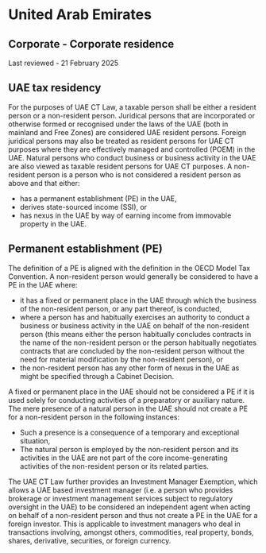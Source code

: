 # United Arab Emirates
## Corporate - Corporate residence
Last reviewed - 21 February 2025
## UAE tax residency
For the purposes of UAE CT Law, a taxable person shall be either a resident person or a non-resident person.
Juridical persons that are incorporated or otherwise formed or recognised under the laws of the UAE (both in mainland and Free Zones) are considered UAE resident persons.
Foreign juridical persons may also be treated as resident persons for UAE CT purposes where they are effectively managed and controlled (POEM) in the UAE.
Natural persons who conduct business or business activity in the UAE are also viewed as taxable resident persons for UAE CT purposes.
A non-resident person is a person who is not considered a resident person as above and that either:
  * has a permanent establishment (PE) in the UAE,
  * derives state-sourced income (SSI), or 
  * has nexus in the UAE by way of earning income from immovable property in the UAE.


## Permanent establishment (PE)
The definition of a PE is aligned with the definition in the OECD Model Tax Convention. 
A non-resident person would generally be considered to have a PE in the UAE where:
  * it has a fixed or permanent place in the UAE through which the business of the non-resident person, or any part thereof, is conducted,
  * where a person has and habitually exercises an authority to conduct a business or business activity in the UAE on behalf of the non-resident person (this means either the person habitually concludes contracts in the name of the non-resident person or the person habitually negotiates contracts that are concluded by the non-resident person without the need for material modification by the non-resident person), or
  * the non-resident person has any other form of nexus in the UAE as might be specified through a Cabinet Decision.


A fixed or permanent place in the UAE should not be considered a PE if it is used solely for conducting activities of a preparatory or auxiliary nature.
The mere presence of a natural person in the UAE should not create a PE for a non-resident person in the following instances:
  * Such a presence is a consequence of a temporary and exceptional situation,
  * The natural person is employed by the non-resident person and its activities in the UAE are not part of the core income-generating activities of the non-resident person or its related parties.


The UAE CT Law further provides an Investment Manager Exemption, which allows a UAE based investment manager (i.e. a person who provides brokerage or investment management services subject to regulatory oversight in the UAE) to be considered an independent agent when acting on behalf of a non-resident person and thus not create a PE in the UAE for a foreign investor. This is applicable to investment managers who deal in transactions involving, amongst others, commodities, real property, bonds, shares, derivative, securities, or foreign currency.
